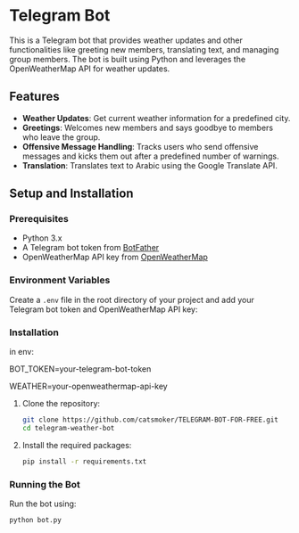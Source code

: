 # Telegram Bot

This is a Telegram bot that provides weather updates and other functionalities like greeting new members, translating text, and managing group members. The bot is built using Python and leverages the OpenWeatherMap API for weather updates.

## Features

- **Weather Updates**: Get current weather information for a predefined city.
- **Greetings**: Welcomes new members and says goodbye to members who leave the group.
- **Offensive Message Handling**: Tracks users who send offensive messages and kicks them out after a predefined number of warnings.
- **Translation**: Translates text to Arabic using the Google Translate API.

## Setup and Installation

### Prerequisites

- Python 3.x
- A Telegram bot token from [BotFather](https://core.telegram.org/bots#botfather)
- OpenWeatherMap API key from [OpenWeatherMap](https://home.openweathermap.org/users/sign_up)

### Environment Variables

Create a `.env` file in the root directory of your project and add your Telegram bot token and OpenWeatherMap API key:


### Installation

in env:

BOT_TOKEN=your-telegram-bot-token

WEATHER=your-openweathermap-api-key

1. Clone the repository:
    ```sh
    git clone https://github.com/catsmoker/TELEGRAM-BOT-FOR-FREE.git
    cd telegram-weather-bot
    ```

2. Install the required packages:
    ```sh
    pip install -r requirements.txt
    ```

### Running the Bot

Run the bot using:
```sh
python bot.py
